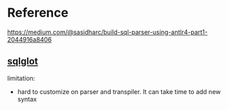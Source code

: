 
# Reference
https://medium.com/@sasidharc/build-sql-parser-using-antlr4-part1-2044916a8406

## [sqlglot](github.com/tobymao/sqlglot)

limitation:
- hard to customize on parser and transpiler. It can take time to add new syntax